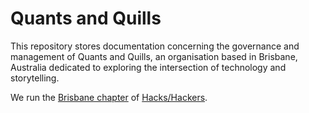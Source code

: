Quants and Quills
=================

This repository stores documentation concerning the governance and management of Quants and Quills, an organisation based in Brisbane, Australia dedicated to exploring the intersection of technology and storytelling.

We run the [Brisbane chapter](http://www.meetup.com/Hacks-Hackers-Brisbane/) of [Hacks/Hackers](http://hackshackers.com/).
